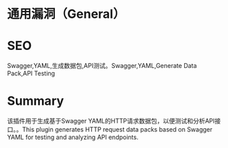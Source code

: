 # 通用漏洞（General）
# SEO
Swagger,YAML,生成数据包,API测试。Swagger,YAML,Generate Data Pack,API Testing
# Summary
该插件用于生成基于Swagger YAML的HTTP请求数据包，以便测试和分析API接口。。This plugin generates HTTP request data packs based on Swagger YAML for testing and analyzing API endpoints.
